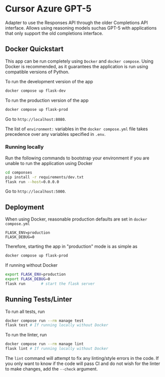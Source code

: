 # Cursor Azure GPT-5

Adapter to use the Responses API through the older Completions API interface. Allows using reasoning models suchas GPT-5 with applications that only support the old completions interface.

## Docker Quickstart

This app can be run completely using `Docker` and `docker compose`. Using Docker is recommended, as it guarantees the application is run using compatible versions of Python.

To run the development version of the app

```bash
docker compose up flask-dev
```

To run the production version of the app

```bash
docker compose up flask-prod
```

Go to `http://localhost:8080`.

The list of `environment:` variables in the `docker compose.yml` file takes precedence over any variables specified in `.env`.

### Running locally

Run the following commands to bootstrap your environment if you are unable to run the application using Docker

```bash
cd componses
pip install -r requirements/dev.txt
flask run --host=0.0.0.0
```

Go to `http://localhost:5000`.

## Deployment

When using Docker, reasonable production defaults are set in `docker compose.yml`

```text
FLASK_ENV=production
FLASK_DEBUG=0
```

Therefore, starting the app in "production" mode is as simple as

```bash
docker compose up flask-prod
```

If running without Docker

```bash
export FLASK_ENV=production
export FLASK_DEBUG=0
flask run       # start the flask server
```

## Running Tests/Linter

To run all tests, run

```bash
docker compose run --rm manage test
flask test # If running locally without Docker
```

To run the linter, run

```bash
docker compose run --rm manage lint
flask lint # If running locally without Docker
```

The `lint` command will attempt to fix any linting/style errors in the code. If you only want to know if the code will pass CI and do not wish for the linter to make changes, add the `--check` argument.
